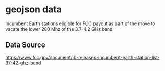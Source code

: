# geojson data

Incumbent Earth stations eligible for FCC payout as part of the move to vacate
the lower 280 Mhz of the 3.7-4.2 GHz band


## Data Source
https://www.fcc.gov/document/ib-releases-incumbent-earth-station-list-37-42-ghz-band
